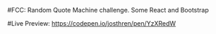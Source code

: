 #FCC: Random Quote Machine challenge.
Some React and Bootstrap

#Live Preview:
https://codepen.io/josthren/pen/YzXRedW
